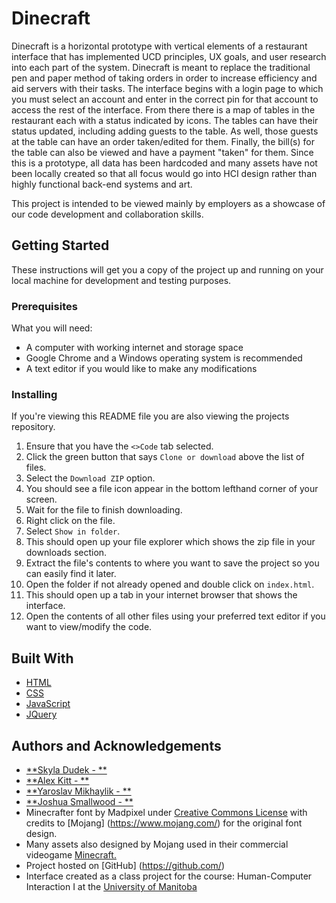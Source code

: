 # Dinecraft

Dinecraft is a horizontal prototype with vertical elements of a restaurant interface that has implemented UCD principles, UX goals, and user research into each part of the system. Dinecraft is meant to replace the traditional pen and paper method of taking orders in order to increase efficiency and aid servers with their tasks. The interface begins with a login page to which you must select an account and enter in the correct pin for that account to access the rest of the interface. From there there is a map of tables in the restaurant each with a status indicated by icons. The tables can have their status updated, including adding guests to the table. As well, those guests at the table can have an order taken/edited for them. Finally, the bill(s) for the table can also be viewed and have a payment "taken" for them. Since this is a prototype, all data has been hardcoded and many assets have not been locally created so that all focus would go into HCI design rather than highly functional back-end systems and art. 

This project is intended to be viewed mainly by employers as a showcase of our code development and collaboration skills. 

## Getting Started

These instructions will get you a copy of the project up and running on your local machine for development and testing purposes. 

### Prerequisites         
What you will need:     
- A computer with working internet and storage space
- Google Chrome and a Windows operating system is recommended   
- A text editor if you would like to make any modifications

### Installing

If you're viewing this README file you are also viewing the projects repository.    
1. Ensure that you have the `<>Code` tab selected.
2. Click the green button that says `Clone or download` above the list of files.
3. Select the `Download ZIP` option.
4. You should see a file icon appear in the bottom lefthand corner of your screen.
5. Wait for the file to finish downloading.
6. Right click on the file.
7. Select `Show in folder`.
8. This should open up your file explorer which shows the zip file in your downloads section.
9. Extract the file's contents to where you want to save the project so you can easily find it later.
10. Open the folder if not already opened and double click on `index.html`.
11. This should open up a tab in your internet browser that shows the interface.
12. Open the contents of all other files using your preferred text editor if you want to view/modify the code.

## Built With

* [HTML](https://devdocs.io/html/) 
* [CSS](https://devdocs.io/css/) 
* [JavaScript](https://devdocs.io/javascript/) 
* [JQuery](https://api.jquery.com/)

## Authors and Acknowledgements 

* [**Skyla Dudek - **](https://github.com/skyladudek)
* [**Alex Kitt - **](https://github.com/drkitt)
* [**Yaroslav Mikhaylik - **](https://github.com/HaselLoyance)
* [**Joshua Smallwood - **](https://github.com/smallwoj)
* Minecrafter font by Madpixel under [Creative Commons License](http://creativecommons.org/licenses/) with credits to [Mojang] (https://www.mojang.com/) for the original font design.
* Many assets also designed by Mojang used in their commercial videogame [Minecraft.](https://www.minecraft.net/en-us/) 
* Project hosted on [GitHub] (https://github.com/)
* Interface created as a class project for the course: Human-Computer Interaction I at the [University of Manitoba](http://hci.cs.umanitoba.ca/)
